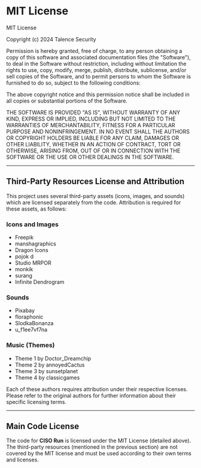# MIT License

MIT License

Copyright (c) 2024 Talence Security

Permission is hereby granted, free of charge, to any person obtaining a copy
of this software and associated documentation files (the "Software"), to deal
in the Software without restriction, including without limitation the rights
to use, copy, modify, merge, publish, distribute, sublicense, and/or sell
copies of the Software, and to permit persons to whom the Software is
furnished to do so, subject to the following conditions:

The above copyright notice and this permission notice shall be included in all
copies or substantial portions of the Software.

THE SOFTWARE IS PROVIDED "AS IS", WITHOUT WARRANTY OF ANY KIND, EXPRESS OR
IMPLIED, INCLUDING BUT NOT LIMITED TO THE WARRANTIES OF MERCHANTABILITY,
FITNESS FOR A PARTICULAR PURPOSE AND NONINFRINGEMENT. IN NO EVENT SHALL THE
AUTHORS OR COPYRIGHT HOLDERS BE LIABLE FOR ANY CLAIM, DAMAGES OR OTHER
LIABILITY, WHETHER IN AN ACTION OF CONTRACT, TORT OR OTHERWISE, ARISING FROM,
OUT OF OR IN CONNECTION WITH THE SOFTWARE OR THE USE OR OTHER DEALINGS IN THE
SOFTWARE.

---

## Third-Party Resources License and Attribution

This project uses several third-party assets (icons, images, and sounds) which are licensed separately from the code. Attribution is required for these assets, as follows:

### **Icons and Images**

- Freepik
- manshagraphics
- Dragon Icons
- pojok d
- Studio MRPOR
- monkik
- surang
- Infinite Dendrogram

### **Sounds**

- Pixabay
- floraphonic
- SlodkaBonanza
- u_f1ee7vf7na

### **Music (Themes)**

- Theme 1 by Doctor_Dreamchip
- Theme 2 by annoyedCactus
- Theme 3 by sunsetplanet
- Theme 4 by classicgames

Each of these authors requires attribution under their respective licenses. Please refer to the original authors for further information about their specific licensing terms.

---

## Main Code License

The code for **CISO Run** is licensed under the MIT License (detailed above). The third-party resources (mentioned in the previous section) are not covered by the MIT license and must be used according to their own terms and licenses.
